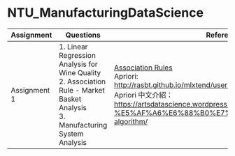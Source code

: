 # NTU_ManufacturingDataScience

|Assignment|Questions|References|
|---|---|---|
|Assignment 1|1. Linear Regression Analysis for Wine Quality<br/>2. Association Rule - Market Basket Analysis<br/>3. Manufacturing System Analysis|[Association Rules](http://rasbt.github.io/mlxtend/user_guide/frequent_patterns/association_rules/) <br/>Apriori: http://rasbt.github.io/mlxtend/user_guide/frequent_patterns/apriori/ <br/>Apriori 中文介紹：https://artsdatascience.wordpress.com/2019/12/10/python-%E5%AF%A6%E6%88%B0%E7%AF%87%EF%BC%9Aapriori-algorithm/ 
